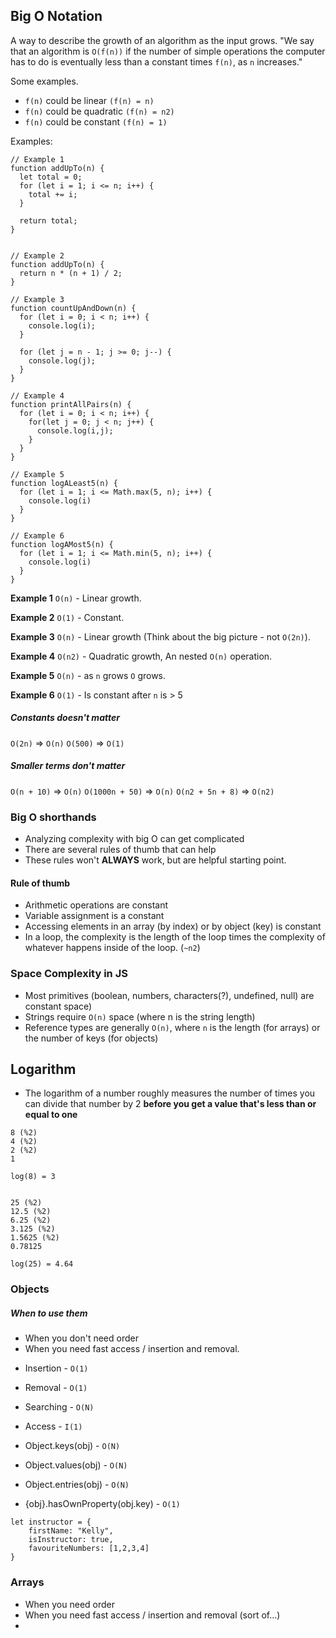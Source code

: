 ## Big O Notation
A way to describe the growth of an algorithm as the input grows.
"We say that an algorithm is `O(f(n))` if the number of simple operations the computer has to do is eventually less than a constant times `f(n)`, as `n` increases."

Some examples.
* `f(n)` could be linear `(f(n) = n)`
* `f(n)` could be quadratic `(f(n) = n2)`
* `f(n)` could be constant `(f(n) = 1)`

Examples:
```
// Example 1
function addUpTo(n) {
  let total = 0;
  for (let i = 1; i <= n; i++) {
  	total += i;
  }
  
  return total;
}


// Example 2
function addUpTo(n) {
  return n * (n + 1) / 2;
}

// Example 3
function countUpAndDown(n) {
  for (let i = 0; i < n; i++) {
  	console.log(i);
  }
  
  for (let j = n - 1; j >= 0; j--) {
    console.log(j);
  }
}

// Example 4
function printAllPairs(n) {
  for (let i = 0; i < n; i++) {
  	for(let j = 0; j < n; j++) {
	  console.log(i,j);
	}
  }
}

// Example 5
function logALeast5(n) {
  for (let i = 1; i <= Math.max(5, n); i++) {
  	console.log(i)
  }
}

// Example 6
function logAMost5(n) {
  for (let i = 1; i <= Math.min(5, n); i++) {
  	console.log(i)
  }
}
```

**Example 1**
`O(n)` - Linear growth.

**Example 2**
`O(1)` - Constant.

**Example 3**
`O(n)` - Linear growth (Think about the big picture - not `O(2n)`).

**Example 4**
`O(n2)` - Quadratic growth, An nested `O(n)` operation.

**Example 5**
`O(n)` - as `n` grows `O` grows.

**Example 6**
`O(1)` - Is constant after `n` is > 5



##### Constants doesn't matter
`O(2n)` => `O(n)`
`O(500)` => `O(1)`


##### Smaller terms don't matter
`O(n + 10)` => `O(n)`
`O(1000n + 50)` => `O(n)`
`O(n2 + 5n + 8)` => `O(n2)`

### Big O shorthands
* Analyzing complexity with big O can get complicated
* There are several rules of thumb that can help
* These rules won't **ALWAYS** work, but are helpful starting point.


#### Rule of thumb
* Arithmetic operations are constant
* Variable assignment is a constant
* Accessing elements in an array (by index) or by object (key) is constant
* In a loop, the complexity is the length of the loop times the complexity of whatever happens inside of the loop. (`~n2`)




### Space Complexity in JS
* Most primitives (boolean, numbers, characters(?), undefined, null) are constant space)
* Strings require `O(n)` space (where n is the string length)
* Reference types are generally `O(n)`, where `n` is the length (for arrays) or the number of keys (for objects)


## Logarithm
* The logarithm of a number roughly measures the number of times you can divide that number by 2 **before you get a value that's less than or equal to one**

```
8 (%2)
4 (%2)
2 (%2)
1

log(8) = 3


25 (%2)
12.5 (%2)
6.25 (%2)
3.125 (%2)
1.5625 (%2)
0.78125

log(25) = 4.64
```

### Objects
##### When to use them
* When you don't need order
* When you need fast access / insertion and removal.

- Insertion - `O(1)`
- Removal - `O(1)`
- Searching - `O(N)`
- Access - `I(1)`

- Object.keys(obj) - `O(N)`
- Object.values(obj) - `O(N)`
-  Object.entries(obj) - `O(N)`
-  {obj}.hasOwnProperty(obj.key) - `O(1)`


```
let instructor = {
	firstName: "Kelly",
	isInstructor: true,
	favouriteNumbers: [1,2,3,4]
}
```

### Arrays
* When you need order
* When you need fast access / insertion and removal (sort of...)
* 
